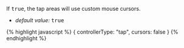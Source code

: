 <p class="b20" markdown="1">
If <samp class="boolean">true</samp>, the tap areas will use custom mouse cursors.
</p>

* _default value:_ <samp class="boolean">true</samp>

{% highlight javascript %}
{ controllerType: "tap", cursors: false }
{% endhighlight %}
